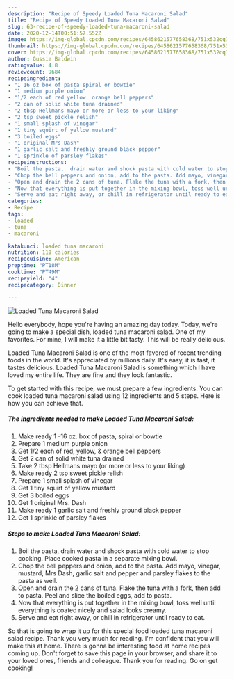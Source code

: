 ```yaml
---
description: "Recipe of Speedy Loaded Tuna Macaroni Salad"
title: "Recipe of Speedy Loaded Tuna Macaroni Salad"
slug: 63-recipe-of-speedy-loaded-tuna-macaroni-salad
date: 2020-12-14T00:51:57.552Z
image: https://img-global.cpcdn.com/recipes/6458621577658368/751x532cq70/loaded-tuna-macaroni-salad-recipe-main-photo.jpg
thumbnail: https://img-global.cpcdn.com/recipes/6458621577658368/751x532cq70/loaded-tuna-macaroni-salad-recipe-main-photo.jpg
cover: https://img-global.cpcdn.com/recipes/6458621577658368/751x532cq70/loaded-tuna-macaroni-salad-recipe-main-photo.jpg
author: Gussie Baldwin
ratingvalue: 4.8
reviewcount: 9684
recipeingredient:
- "1 16 oz box of pasta spiral or bowtie"
- "1 medium purple onion"
- "1/2 each of red yellow  orange bell peppers"
- "2 can of solid white tuna drained"
- "2 tbsp Hellmans mayo or more or less to your liking"
- "2 tsp sweet pickle relish"
- "1 small splash of vinegar"
- "1 tiny squirt of yellow mustard"
- "3 boiled eggs"
- "1 original Mrs Dash"
- "1 garlic salt and freshly ground black pepper"
- "1 sprinkle of parsley flakes"
recipeinstructions:
- "Boil the pasta,  drain water and shock pasta with cold water to stop cooking. Place cooked pasta in a separate mixing bowl."
- "Chop the bell peppers and onion, add to the pasta. Add mayo, vinegar, mustard, Mrs Dash, garlic salt and pepper and parsley flakes to the pasta as well."
- "Open and drain the 2 cans of tuna. Flake the tuna with a fork, then add to pasta. Peel and slice the boiled eggs, add to pasta."
- "Now that everything is put together in the mixing bowl, toss well until everything is coated nicely and salad looks creamy."
- "Serve and eat right away, or chill in refrigerator until ready to eat."
categories:
- Recipe
tags:
- loaded
- tuna
- macaroni

katakunci: loaded tuna macaroni 
nutrition: 110 calories
recipecuisine: American
preptime: "PT18M"
cooktime: "PT49M"
recipeyield: "4"
recipecategory: Dinner

---
```



![Loaded Tuna Macaroni Salad](https://img-global.cpcdn.com/recipes/6458621577658368/751x532cq70/loaded-tuna-macaroni-salad-recipe-main-photo.jpg)

Hello everybody, hope you're having an amazing day today. Today, we're going to make a special dish, loaded tuna macaroni salad. One of my favorites. For mine, I will make it a little bit tasty. This will be really delicious.

Loaded Tuna Macaroni Salad is one of the most favored of recent trending foods in the world. It's appreciated by millions daily. It's easy, it is fast, it tastes delicious. Loaded Tuna Macaroni Salad is something which I have loved my entire life. They are fine and they look fantastic.




To get started with this recipe, we must prepare a few ingredients. You can cook loaded tuna macaroni salad using 12 ingredients and 5 steps. Here is how you can achieve that.

<!--inarticleads1-->

##### The ingredients needed to make Loaded Tuna Macaroni Salad:

1. Make ready 1 -16 oz. box of pasta, spiral or bowtie
1. Prepare 1 medium purple onion
1. Get 1/2 each of red, yellow, &amp; orange bell peppers
1. Get 2 can of solid white tuna drained
1. Take 2 tbsp Hellmans mayo (or more or less to your liking)
1. Make ready 2 tsp sweet pickle relish
1. Prepare 1 small splash of vinegar
1. Get 1 tiny squirt of yellow mustard
1. Get 3 boiled eggs
1. Get 1 original Mrs. Dash
1. Make ready 1 garlic salt and freshly ground black pepper
1. Get 1 sprinkle of parsley flakes




<!--inarticleads2-->

##### Steps to make Loaded Tuna Macaroni Salad:

1. Boil the pasta,  drain water and shock pasta with cold water to stop cooking. Place cooked pasta in a separate mixing bowl.
1. Chop the bell peppers and onion, add to the pasta. Add mayo, vinegar, mustard, Mrs Dash, garlic salt and pepper and parsley flakes to the pasta as well.
1. Open and drain the 2 cans of tuna. Flake the tuna with a fork, then add to pasta. Peel and slice the boiled eggs, add to pasta.
1. Now that everything is put together in the mixing bowl, toss well until everything is coated nicely and salad looks creamy.
1. Serve and eat right away, or chill in refrigerator until ready to eat.




So that is going to wrap it up for this special food loaded tuna macaroni salad recipe. Thank you very much for reading. I'm confident that you will make this at home. There is gonna be interesting food at home recipes coming up. Don't forget to save this page in your browser, and share it to your loved ones, friends and colleague. Thank you for reading. Go on get cooking!
